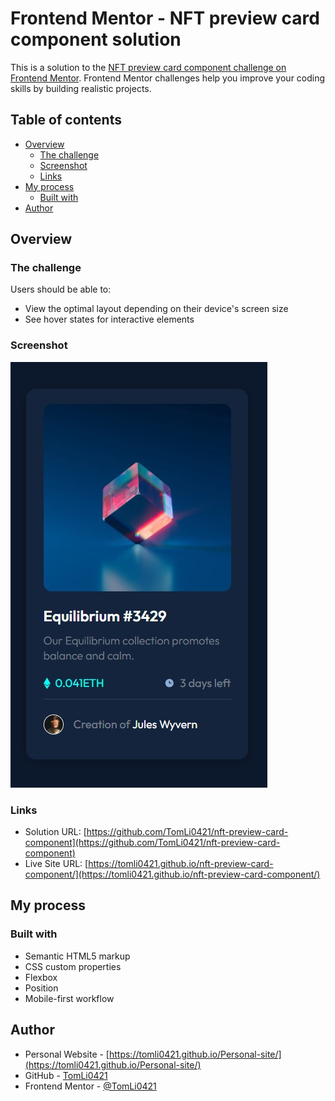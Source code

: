 # Frontend Mentor - NFT preview card component solution

This is a solution to the [NFT preview card component challenge on Frontend Mentor](https://www.frontendmentor.io/challenges/nft-preview-card-component-SbdUL_w0U). Frontend Mentor challenges help you improve your coding skills by building realistic projects.

## Table of contents

- [Overview](#overview)
  - [The challenge](#the-challenge)
  - [Screenshot](#screenshot)
  - [Links](#links)
- [My process](#my-process)
  - [Built with](#built-with)
- [Author](#author)

## Overview

### The challenge

Users should be able to:

- View the optimal layout depending on their device's screen size
- See hover states for interactive elements

### Screenshot

![](./screenshot/screenshot.jpg)

### Links

- Solution URL: [https://github.com/TomLi0421/nft-preview-card-component](https://github.com/TomLi0421/nft-preview-card-component)
- Live Site URL: [https://tomli0421.github.io/nft-preview-card-component/](https://tomli0421.github.io/nft-preview-card-component/)

## My process

### Built with

- Semantic HTML5 markup
- CSS custom properties
- Flexbox
- Position
- Mobile-first workflow

## Author

- Personal Website - [https://tomli0421.github.io/Personal-site/](https://tomli0421.github.io/Personal-site/)
- GitHub - [TomLi0421](https://github.com/TomLi0421)
- Frontend Mentor - [@TomLi0421](https://www.frontendmentor.io/profile/TomLi0421)
